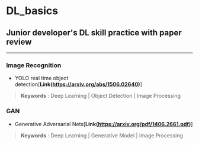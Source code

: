 # DL_basics

## Junior developer's DL skill practice with paper review
---

### Image Recognition

- YOLO real time object detection[**Link(https://arxiv.org/abs/1506.02640)**]
> **Keywords** : Deep Learning | Object Detection | Image Processing

### GAN

- Generative Adversarial Nets[**Link(https://arxiv.org/pdf/1406.2661.pdf)**]
> **Keywords** : Deep Learning | Generative Model | Image Processing
